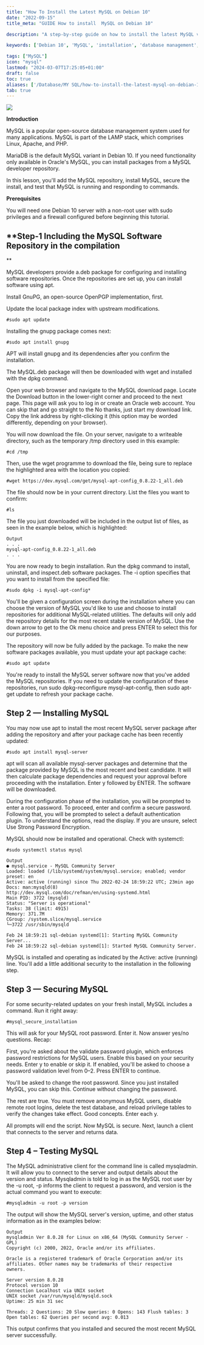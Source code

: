 ```yaml
---
title: "How To Install the Latest MySQL on Debian 10"
date: "2022-09-15"
title_meta: "GUIDE How to install  MySQL on Debian 10"

description: "A step-by-step guide on how to install the latest MySQL version, a popular open-source relational database management system, on Debian 10."

keywords: ['Debian 10', 'MySQL', 'installation', 'database management', 'SQL', 'Linux']

tags: ["MySQL"]
icon: "mysql"
lastmod: "2024-03-07T17:25:05+01:00"
draft: false
toc: true
aliases: ['/Database/MY SQL/how-to-install-the-latest-mysql-on-debian-10/']
tab: true
---
```


![](images/How-To-Install-the-Latest-MySQL-on-Debian-10_utho.jpg)

**Introduction**

MySQL is a popular open-source database management system used for many applications. MySQL is part of the LAMP stack, which comprises Linux, Apache, and PHP.

MariaDB is the default MySQL variant in Debian 10. If you need functionality only available in Oracle's MySQL, you can install packages from a MySQL developer repository.

In this lesson, you'll add the MySQL repository, install MySQL, secure the install, and test that MySQL is running and responding to commands.

**Prerequisites**

You will need one Debian 10 server with a non-root user with sudo privileges and a firewall configured before beginning this tutorial.

## **Step-1 Including the MySQL Software Repository in the compilation  
**

MySQL developers provide a.deb package for configuring and installing software repositories. Once the repositories are set up, you can install software using apt.

Install GnuPG, an open-source OpenPGP implementation, first.

Update the local package index with upstream modifications.

```
#sudo apt update
```

Installing the gnupg package comes next:

```
#sudo apt install gnupg
```

APT will install gnupg and its dependencies after you confirm the installation.

The MySQL.deb package will then be downloaded with wget and installed with the dpkg command.

Open your web browser and navigate to the MySQL download page. Locate the Download button in the lower-right corner and proceed to the next page. This page will ask you to log in or create an Oracle web account. You can skip that and go straight to the No thanks, just start my download link. Copy the link address by right-clicking it (this option may be worded differently, depending on your browser).

You will now download the file. On your server, navigate to a writeable directory, such as the temporary /tmp directory used in this example:

```
#cd /tmp
```

Then, use the wget programme to download the file, being sure to replace the highlighted area with the location you copied:

```
#wget https://dev.mysql.com/get/mysql-apt-config_0.8.22-1_all.deb
```

The file should now be in your current directory. List the files you want to confirm:

```
#ls
```

The file you just downloaded will be included in the output list of files, as seen in the example below, which is highlighted:

```
Output  
. . .  
mysql-apt-config_0.8.22-1_all.deb  
. . .
```

You are now ready to begin installation. Run the dpkg command to install, uninstall, and inspect.deb software packages. The -i option specifies that you want to install from the specified file:

```
#sudo dpkg -i mysql-apt-config*
```

You'll be given a configuration screen during the installation where you can choose the version of MySQL you'd like to use and choose to install repositories for additional MySQL-related utilities. The defaults will only add the repository details for the most recent stable version of MySQL. Use the down arrow to get to the Ok menu choice and press ENTER to select this for our purposes.

The repository will now be fully added by the package. To make the new software packages available, you must update your apt package cache:

```
#sudo apt update
```

You're ready to install the MySQL server software now that you've added the MySQL repositories. If you need to update the configuration of these repositories, run sudo dpkg-reconfigure mysql-apt-config, then sudo apt-get update to refresh your package cache.

## **Step 2 — Installing MySQL**

You may now use apt to install the most recent MySQL server package after adding the repository and after your package cache has been recently updated:

```
#sudo apt install mysql-server
```

apt will scan all available mysql-server packages and determine that the package provided by MySQL is the most recent and best candidate. It will then calculate package dependencies and request your approval before proceeding with the installation. Enter y followed by ENTER. The software will be downloaded.

During the configuration phase of the installation, you will be prompted to enter a root password. To proceed, enter and confirm a secure password. Following that, you will be prompted to select a default authentication plugin. To understand the options, read the display. If you are unsure, select Use Strong Password Encryption.

MySQL should now be installed and operational. Check with systemctl:

```
#sudo systemctl status mysql
```

```
Output  
● mysql.service - MySQL Community Server  
Loaded: loaded (/lib/systemd/system/mysql.service; enabled; vendor preset: en  
Active: active (running) since Thu 2022-02-24 18:59:22 UTC; 23min ago  
Docs: man:mysqld(8)  
http://dev.mysql.com/doc/refman/en/using-systemd.html  
Main PID: 3722 (mysqld)  
Status: "Server is operational"  
Tasks: 38 (limit: 4915)  
Memory: 371.7M  
CGroup: /system.slice/mysql.service  
└─3722 /usr/sbin/mysqld

Feb 24 18:59:21 sql-debian systemd[1]: Starting MySQL Community Server...  
Feb 24 18:59:22 sql-debian systemd[1]: Started MySQL Community Server.
```

MySQL is installed and operating as indicated by the Active: active (running) line. You'll add a little additional security to the installation in the following step.

## **Step 3 — Securing MySQL**

For some security-related updates on your fresh install, MySQL includes a command. Run it right away:

```
#mysql_secure_installation
```

This will ask for your MySQL root password. Enter it. Now answer yes/no questions. Recap:

First, you're asked about the validate password plugin, which enforces password restrictions for MySQL users. Enable this based on your security needs. Enter y to enable or skip it. If enabled, you'll be asked to choose a password validation level from 0–2. Press ENTER to continue.

You'll be asked to change the root password. Since you just installed MySQL, you can skip this. Continue without changing the password.

The rest are true. You must remove anonymous MySQL users, disable remote root logins, delete the test database, and reload privilege tables to verify the changes take effect. Good concepts. Enter each y.

All prompts will end the script. Now MySQL is secure. Next, launch a client that connects to the server and returns data.

## **Step 4 – Testing MySQL**

The MySQL administrative client for the command line is called mysqladmin. It will allow you to connect to the server and output details about the version and status. Mysqladmin is told to log in as the MySQL root user by the -u root, -p informs the client to request a password, and version is the actual command you want to execute:

```
#mysqladmin -u root -p version
```

The output will show the MySQL server's version, uptime, and other status information as in the examples below:

```
Output  
mysqladmin Ver 8.0.28 for Linux on x86_64 (MySQL Community Server - GPL)  
Copyright (c) 2000, 2022, Oracle and/or its affiliates.

Oracle is a registered trademark of Oracle Corporation and/or its  
affiliates. Other names may be trademarks of their respective  
owners.

Server version 8.0.28  
Protocol version 10  
Connection Localhost via UNIX socket  
UNIX socket /var/run/mysqld/mysqld.sock  
Uptime: 25 min 31 sec

Threads: 2 Questions: 20 Slow queries: 0 Opens: 143 Flush tables: 3 Open tables: 62 Queries per second avg: 0.013
```

This output confirms that you installed and secured the most recent MySQL server successfully.
